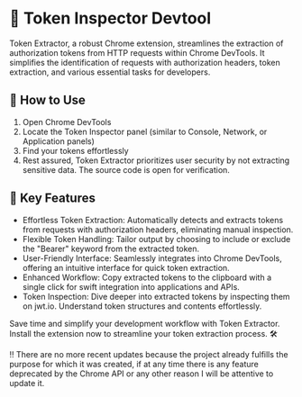 # 🚀 Token Inspector Devtool
Token Extractor, a robust Chrome extension, streamlines the extraction of authorization tokens from HTTP requests within Chrome DevTools. It simplifies the identification of requests with authorization headers, token extraction, and various essential tasks for developers.

## 🎯 How to Use
1. Open Chrome DevTools
2. Locate the Token Inspector panel (similar to Console, Network, or Application panels)
3. Find your tokens effortlessly
4. Rest assured, Token Extractor prioritizes user security by not extracting sensitive data. The source code is open for verification.

## 🔑 Key Features
- Effortless Token Extraction: Automatically detects and extracts tokens from requests with authorization headers, eliminating manual inspection.
- Flexible Token Handling: Tailor output by choosing to include or exclude the "Bearer" keyword from the extracted token.
- User-Friendly Interface: Seamlessly integrates into Chrome DevTools, offering an intuitive interface for quick token extraction.
- Enhanced Workflow: Copy extracted tokens to the clipboard with a single click for swift integration into applications and APIs.
- Token Inspection: Dive deeper into extracted tokens by inspecting them on jwt.io. Understand token structures and contents effortlessly.

Save time and simplify your development workflow with Token Extractor. Install the extension now to streamline your token extraction process. 🛠️

‼️ There are no more recent updates because the project already fulfills the purpose for which it was created, if at any time there is any feature deprecated by the Chrome API or any other reason I will be attentive to update it.
